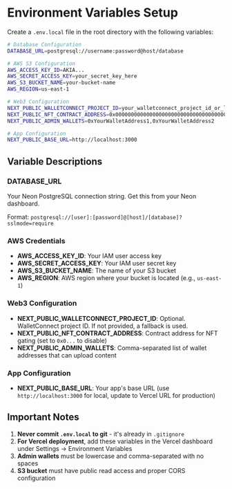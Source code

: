# Environment Variables Setup

Create a `.env.local` file in the root directory with the following variables:

```bash
# Database Configuration
DATABASE_URL=postgresql://username:password@host/database

# AWS S3 Configuration
AWS_ACCESS_KEY_ID=AKIA...
AWS_SECRET_ACCESS_KEY=your_secret_key_here
AWS_S3_BUCKET_NAME=your-bucket-name
AWS_REGION=us-east-1

# Web3 Configuration
NEXT_PUBLIC_WALLETCONNECT_PROJECT_ID=your_walletconnect_project_id_or_leave_empty_for_default
NEXT_PUBLIC_NFT_CONTRACT_ADDRESS=0x0000000000000000000000000000000000000000
NEXT_PUBLIC_ADMIN_WALLETS=0xYourWalletAddress1,0xYourWalletAddress2

# App Configuration
NEXT_PUBLIC_BASE_URL=http://localhost:3000
```

## Variable Descriptions

### DATABASE_URL
Your Neon PostgreSQL connection string. Get this from your Neon dashboard.

Format: `postgresql://[user]:[password]@[host]/[database]?sslmode=require`

### AWS Credentials
- **AWS_ACCESS_KEY_ID**: Your IAM user access key
- **AWS_SECRET_ACCESS_KEY**: Your IAM user secret key
- **AWS_S3_BUCKET_NAME**: The name of your S3 bucket
- **AWS_REGION**: AWS region where your bucket is located (e.g., `us-east-1`)

### Web3 Configuration
- **NEXT_PUBLIC_WALLETCONNECT_PROJECT_ID**: Optional. WalletConnect project ID. If not provided, a fallback is used.
- **NEXT_PUBLIC_NFT_CONTRACT_ADDRESS**: Contract address for NFT gating (set to `0x0...` to disable)
- **NEXT_PUBLIC_ADMIN_WALLETS**: Comma-separated list of wallet addresses that can upload content

### App Configuration
- **NEXT_PUBLIC_BASE_URL**: Your app's base URL (use `http://localhost:3000` for local, update to Vercel URL for production)

## Important Notes

1. **Never commit `.env.local` to git** - it's already in `.gitignore`
2. **For Vercel deployment**, add these variables in the Vercel dashboard under Settings → Environment Variables
3. **Admin wallets** must be lowercase and comma-separated with no spaces
4. **S3 bucket** must have public read access and proper CORS configuration

